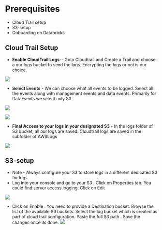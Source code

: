 # Prerequisites
- Cloud Trail setup
- S3-setup
- Onboarding on Databricks
## Cloud Trail Setup
- **Enable CloudTrail Logs**-- Goto Cloudtrail and Create a Trail and choose a our logs bucket to send the logs. Encrypting the logs or not is our choice.

![](https://miro.medium.com/v2/resize:fit:4800/format:webp/1*K5a0rIA4Tfwog8kEeC9_dw.png)

- **Select Events** - We can choose what all events to be logged. Select all the events along with management events and data events. Primarily for DataEvents we select only S3 .

![](https://miro.medium.com/v2/resize:fit:4800/format:webp/1*GCtpwPYp7c1J6wBCXe-Zsg.png)

![](https://miro.medium.com/v2/resize:fit:1400/format:webp/1*YlIqnSrWFO8e-JBmL-9frA.png)
- **Final Access to your logs in your designated S3** - In the logs folder of S3 bucket, all our logs are saved. Cloudtrail logs are saved in the subfolder of AWSLogs

![](https://miro.medium.com/v2/resize:fit:1400/format:webp/1*NOfAjjwRxPIXvBXaRoZJHQ.png)


## S3-setup
- Note - Always configure your S3 to store logs in a different dedicated S3 for logs
- Log into your console and go to your S3 . Click on Properties tab. You could find server access logging. Click on Edit

![](https://miro.medium.com/v2/resize:fit:1400/format:webp/1*C78Gi1zkHudmvirwIyljsA.png)
-  Click on Enable . You need to provide a Destination bucket. Browse the list of the available S3 buckets. Select the log bucket which is created as part of cloud trail configuration.
Paste the full S3 path . Save the changes once its done.
![](https://miro.medium.com/v2/resize:fit:1400/format:webp/1*Jfi3NsQejX9QRnWilKxjuw.png)

